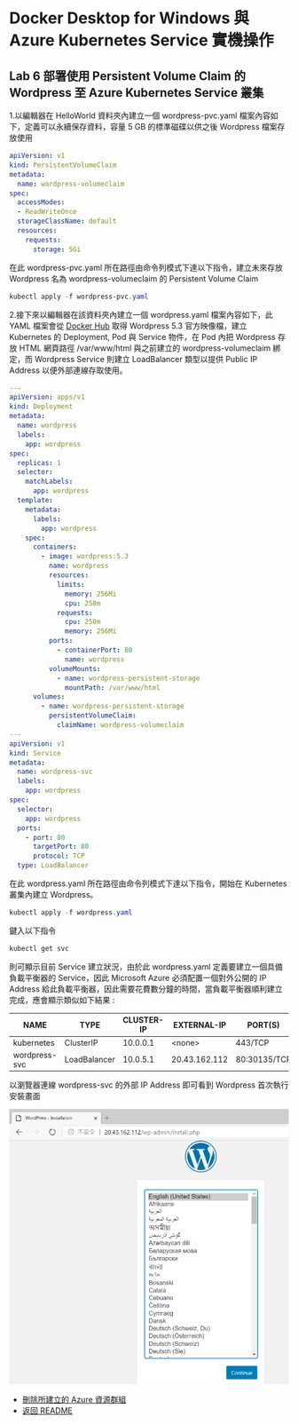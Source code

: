# Docker Desktop for Windows 與 Azure Kubernetes Service 實機操作

## Lab 6 部署使用 Persistent Volume Claim 的 Wordpress 至 Azure Kubernetes Service 叢集

1.以編輯器在 HelloWorld 資料夾內建立一個 wordpress-pvc.yaml 檔案內容如下，定義可以永續保存資料，容量 5 GB 的標準磁碟以供之後 Wordpress 檔案存放使用

```yaml
apiVersion: v1
kind: PersistentVolumeClaim
metadata:
  name: wordpress-volumeclaim
spec:
  accessModes:
  - ReadWriteOnce
  storageClassName: default
  resources:
    requests:
      storage: 5Gi
```
在此 wordpress-pvc.yaml 所在路徑由命令列模式下達以下指令，建立未來存放 Wordpress 名為 wordpress-volumeclaim 的 Persistent 
Volume Claim

```powershell
kubectl apply -f wordpress-pvc.yaml
```
2.接下來以編輯器在該資料夾內建立一個 wordpress.yaml 檔案內容如下，此 YAML 檔案會從 [Docker Hub](https://hub.docker.com/_/wordpress) 取得 Wordpress 5.3 官方映像檔，建立 Kubernetes 的 Deployment, Pod 與 Service 物件，在 Pod 內把 Wordpress 存放 HTML 網頁路徑 /var/www/html 與之前建立的 wordpress-volumeclaim 綁定，而 Wordpress Service 則建立 LoadBalancer 類型以提供 Public IP Address 以便外部連線存取使用。

```yaml
---
apiVersion: apps/v1
kind: Deployment
metadata:
  name: wordpress
  labels:
    app: wordpress
spec:
  replicas: 1
  selector:
    matchLabels:
      app: wordpress
  template:
    metadata:
      labels:
        app: wordpress
    spec:
      containers:
        - image: wordpress:5.3
          name: wordpress
          resources:
            limits:
              memory: 256Mi
              cpu: 250m
            requests:
              cpu: 250m
              memory: 256Mi
          ports:
            - containerPort: 80
              name: wordpress
          volumeMounts:
            - name: wordpress-persistent-storage
              mountPath: /var/www/html
      volumes:
        - name: wordpress-persistent-storage
          persistentVolumeClaim:
            claimName: wordpress-volumeclaim
---
apiVersion: v1
kind: Service
metadata:
  name: wordpress-svc
  labels:
    app: wordpress
spec:  
  selector:
    app: wordpress
  ports:
    - port: 80
      targetPort: 80
      protocol: TCP  
  type: LoadBalancer
```
在此 wordpress.yaml 所在路徑由命令列模式下達以下指令，開始在 Kubernetes 叢集內建立 Wordpress。
```powershell
kubectl apply -f wordpress.yaml
```
鍵入以下指令
```powershell
kubectl get svc
```
則可顯示目前 Service 建立狀況，由於此 wordpress.yaml 定義要建立一個具備負載平衡器的 Service，因此 Microsoft Azure 必須配置一個對外公開的 IP Address 給此負載平衡器，因此需要花費數分鐘的時間，當負載平衡器順利建立完成，應會顯示類似如下結果 :

| NAME           | TYPE         | CLUSTER-IP  | EXTERNAL-IP  | PORT(S)      | AGE |
|----------------|--------------|-------------|--------------|--------------|-----|
| kubernetes     | ClusterIP    | 10.0.0.1    | \<none>      | 443/TCP      | 52m |
| wordpress-svc  | LoadBalancer | 10.0.5.1    | 20.43.162.112|80:30135/TCP  | 3m  |


以瀏覽器連線 wordpress-svc 的外部 IP Address 即可看到 Wordpress 首次執行安裝畫面

![Wordpress 首次執行安裝畫面](images/wordpress2.png)

* [刪除所建立的 Azure 資源群組](Labs-clear.md)
* [返回 README](README.md)